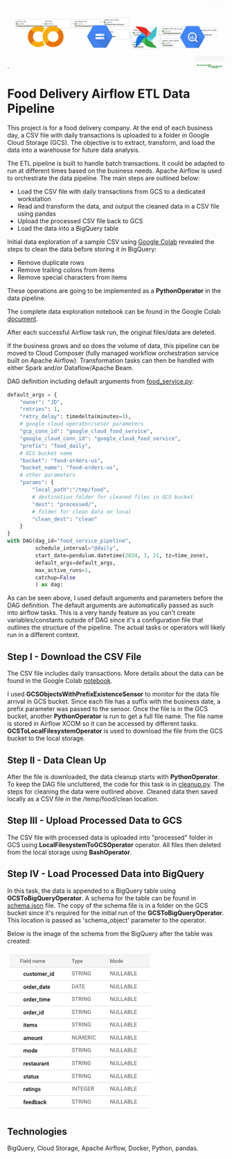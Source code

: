 <img src="./images/header_fooddelivery.jpg"
     alt="Food Delivery Project Logo"
     style="margin: 0px;" />

# Food Delivery Airflow ETL Data Pipeline

This project is for a food delivery company. At the end of each business day, a CSV file with daily transactions is uploaded to a folder in Google Cloud Storage (GCS). The objective is to extract, transform, and load the data into a warehouse for future data analysis. 

The ETL pipeline is built to handle batch transactions. It could be adapted to run at different times based on the business needs. Apache Airflow is used to orchestrate the data pipeline. The main steps are outlined below:

* Load the CSV file with daily transactions from GCS to a dedicated workstation
* Read and transform the data, and output the cleaned data in a CSV file using pandas
* Upload the processed CSV file back to GCS 
* Load the data into a BigQuery table

Initial data exploration of a sample CSV using [Google Colab](https://colab.research.google.com/drive/1hDmEUaY3SmjFDCEodYh0IyWJOrkl4P7-?usp=sharing) revealed the steps to clean the data before storing it in BigQuery:
* Remove duplicate rows
* Remove trailing colons from items
* Remove special characters from items

These operations are going to be implemented as a **PythonOperator** in the data pipeline.

The complete data exploration notebook can be found in the Google Colab [document](https://colab.research.google.com/drive/1hDmEUaY3SmjFDCEodYh0IyWJOrkl4P7-?usp=sharing).



After each successful Airflow task run, the original files/data are deleted. 

If the business grows and so does the volume of data, this pipeline can be moved to Cloud Composer (fully managed workflow orchestration service built on Apache Airflow). Transformation tasks can then be handled with either Spark and/or Dataflow/Apache Beam.

DAG definition including default arguments from [food_service.py](./airflow/dags/food_service.py/):
```python
default_args = {
    "owner": "JD",
    "retries": 1,
    "retry_delay": timedelta(minutes=3),
    # google cloud operator/sesor parameters
    "gcp_conn_id": "google_cloud_food_service",
    "google_cloud_conn_id": "google_cloud_food_service",
    "prefix": "food_daily",
    # GCS bucket name
    "bucket": "food-orders-us",
    "bucket_name": "food-orders-us",
    # other parameters
    "params": {
        "local_path":"/tmp/food",
        # destination folder for cleaned files in GCS bucket
        "dest": "processed/", 
        # folder for clean data on local
        "clean_dest": "clean"
    }
}
with DAG(dag_id="food_service_pipeline",
         schedule_interval="@daily",
         start_date=pendulum.datetime(2024, 3, 21, tz=time_zone),
         default_args=default_args,
         max_active_runs=1,
         catchup=False
         ) as dag:
```
As can be seen above, I used default arguments and parameters before the DAG definition. The default arguments are automatically passed as such into airflow tasks. This is a very handy feature as you can't create variables/constants outside of DAG since it's a configuration file that outlines the structure of the pipeline. The actual tasks or operators will likely run in a different context. 

## Step I - Download the CSV File 
The CSV file includes daily transactions. More details about the data can be found in the Google Colab [notebook](https://colab.research.google.com/drive/1hDmEUaY3SmjFDCEodYh0IyWJOrkl4P7-?usp=sharing).

I used **GCSObjectsWithPrefixExistenceSensor** to monitor for the data file arrival in GCS bucket. Since each file has a suffix with the business date, a prefix parameter was passed to the sensor. Once the file is in the GCS bucket, another **PythonOperator** is run to get a full file name. The file name is stored in Airflow XCOM so it can be accessed by different tasks. **GCSToLocalFilesystemOperator** is used to download the file from the GCS bucket to the local storage.

## Step II - Data Clean Up
After the file is downloaded, the data cleanup starts with **PythonOperator**. To keep the DAG file uncluttered, the code for this task is in [cleanup.py](./airflow/dags/scripts/cleanup.py). The steps for cleaning the data were outlined above. Cleaned data then saved locally as a CSV file in the /temp/food/clean location.

## Step III - Upload Processed Data to GCS
The CSV file with processed data is uploaded into "processed" folder in GCS using **LocalFilesystemToGCSOperator** operator. All files then deleted from the local storage using **BashOperator**.

## Step IV - Load Processed Data into BigQuery
In this task, the data is appended to a BigQuery table using **GCSToBigQueryOperator**. A schema for the table can be found in [schema.json](./files/schema.json) file. The copy of the schema file is in a folder on the GCS bucket since it's required for the initial run of the **GCSToBigQueryOperator**. This location is passed as 'schema_object' parameter to the operator.

Below is the image of the schema from the BigQuery after the table was created:

<img src="./images/schema_screenshot.png"
     alt="Food Delivery Project Logo"
     style="margin: 5px;" />


## Technologies
BigQuery, Cloud Storage, Apache Airflow, Docker, Python, pandas. 
